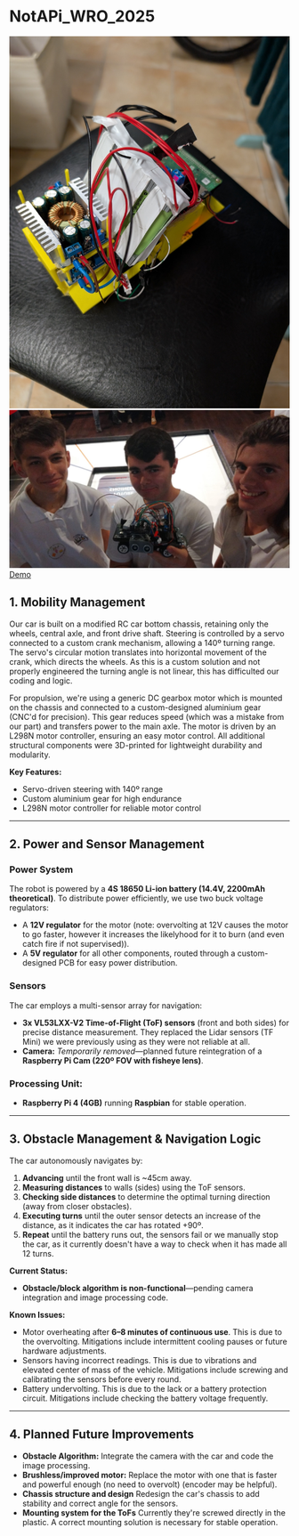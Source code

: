# NotAPi_WRO_2025
![image1](resources/image1.jpg)
![teamPhoto](https://raw.githubusercontent.com/NotAPi/NotAPi_WRO/refs/heads/2025/Pictures/Team/Imagen%20de%20WhatsApp%202024-05-25%20a%20las%2009.47.15_d164381c.jpg)
[Demo](https://hc-cdn.hel1.your-objectstorage.com/s/v3/c7cb69626a8cc83b544aa8f92fb21f2a090f1fee_pxl_20250423_193522126_2.mp4)
## 1. Mobility Management
Our car is built on a modified RC car bottom chassis, retaining only the wheels, central axle, and front drive shaft. Steering is controlled by a servo connected to a custom crank mechanism, allowing a 140º turning range. The servo's circular motion translates into horizontal movement of the crank, which directs the wheels. As this is a custom solution and not properly engineered the turning angle is not linear, this has difficulted our coding and logic.

For propulsion, we're using a generic DC gearbox motor which is mounted on the chassis and connected to a custom-designed aluminium gear (CNC'd for precision). This gear reduces speed (which was a mistake from our part) and transfers power to the main axle. The motor is driven by an L298N motor controller, ensuring an easy motor control. All additional structural components were 3D-printed for lightweight durability and modularity.

**Key Features:**
- Servo-driven steering with 140º range
- Custom aluminium gear for high endurance
- L298N motor controller for reliable motor control

---

## 2. Power and Sensor Management
### Power System
The robot is powered by a **4S 18650 Li-ion battery (14.4V, 2200mAh theoretical)**. To distribute power efficiently, we use two buck voltage regulators:
- A **12V regulator** for the motor (note: overvolting at 12V causes the motor to go faster, however it increases the likelyhood for it to burn (and even catch fire if not supervised)).
- A **5V regulator** for all other components, routed through a custom-designed PCB for easy power distribution.

### Sensors
The car employs a multi-sensor array for navigation:
- **3x VL53LXX-V2 Time-of-Flight (ToF) sensors** (front and both sides) for precise distance measurement. They replaced the Lidar sensors (TF Mini) we were previously using as they were not reliable at all.
- **Camera:** *Temporarily removed*—planned future reintegration of a **Raspberry Pi Cam (220º FOV with fisheye lens)**.

### Processing Unit:
- **Raspberry Pi 4 (4GB)** running **Raspbian** for stable operation.  

---

## 3. Obstacle Management & Navigation Logic
The car autonomously navigates by:
1. **Advancing** until the front wall is ~45cm away.
2. **Measuring distances** to walls (sides) using the ToF sensors.
3. **Checking side distances** to determine the optimal turning direction (away from closer obstacles).
4. **Executing turns** until the outer sensor detects an increase of the distance, as it indicates the car has rotated +90º.
5. **Repeat** until the battery runs out, the sensors fail or we manually stop the car, as it currently doesn't have a way to check when it has made all 12 turns.

**Current Status:**  
- **Obstacle/block algorithm is non-functional**—pending camera integration and image processing code.    

**Known Issues:**  
- Motor overheating after **6–8 minutes of continuous use**. This is due to the overvolting. Mitigations include intermittent cooling pauses or future hardware adjustments.  
- Sensors having incorrect readings. This is due to vibrations and elevated center of mass of the vehicle. Mitigations include screwing and calibrating the sensors before every round.
- Battery undervolting. This is due to the lack or a battery protection circuit. Mitigations include checking the battery voltage frequently.
  
---

## 4. Planned Future Improvements  
- **Obstacle Algorithm:** Integrate the camera with the car and code the image processing.  
- **Brushless/improved motor:** Replace the motor with one that is faster and powerful enough (no need to overvolt) (encoder may be helpful).
- **Chassis structure and design** Redesign the car's chassis to add stability and correct angle for the sensors.
- **Mounting system for the ToFs** Currently they're screwed directly in the plastic. A correct mounting solution is necessary for stable operation.
